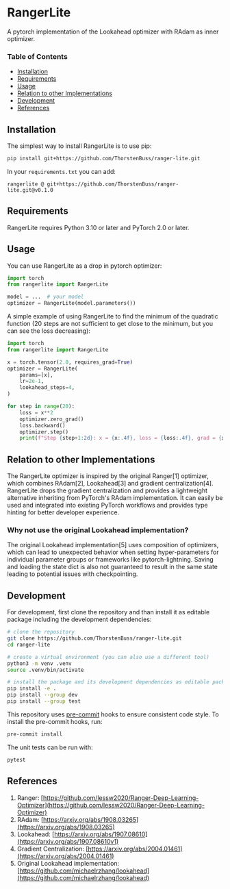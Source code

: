 # RangerLite
A pytorch implementation of the Lookahead optimizer with RAdam as inner optimizer.

### Table of Contents
- [Installation](#installation)
- [Requirements](#requirements)
- [Usage](#usage)
- [Relation to other Implementations](#relation-to-other-implementations)
- [Development](#development)
- [References](#references)


## Installation
The simplest way to install RangerLite is to use pip:
```bash
pip install git+https://github.com/ThorstenBuss/ranger-lite.git
```

In your `requirements.txt` you can add:
```
rangerlite @ git+https://github.com/ThorstenBuss/ranger-lite.git@v0.1.0
```

## Requirements
RangerLite requires Python 3.10 or later and PyTorch 2.0 or later.

## Usage
You can use RangerLite as a drop in pytorch optimizer:
```python
import torch
from rangerlite import RangerLite

model = ...  # your model
optimizer = RangerLite(model.parameters())
```

A simple example of using RangerLite to find the minimum of the quadratic function (20 steps are not sufficient to get close to the minimum, but you can see the loss decreasing):
```python
import torch
from rangerlite import RangerLite

x = torch.tensor(2.0, requires_grad=True)
optimizer = RangerLite(
    params=[x],
    lr=2e-1,
    lookahead_steps=4,
)

for step in range(20):
    loss = x**2
    optimizer.zero_grad()
    loss.backward()
    optimizer.step()
    print(f"Step {step+1:2d}: x = {x:.4f}, loss = {loss:.4f}, grad = {x.grad:.4f}")
```

## Relation to other Implementations
The RangerLite optimizer is inspired by the original Ranger[1] optimizer, which combines RAdam[2], Lookahead[3] and gradient centralization[4]. RangerLite drops the gradient centralization and provides a lightweight alternative inheriting from PyTorch's RAdam implementation. It can easily be used and integrated into existing PyTorch workflows and provides type hinting for better developer experience.

### Why not use the original Lookahead implementation?
The original Lookahead implementation[5] uses composition of optimizers, which can lead to unexpected behavior when setting hyper-parameters for individual parameter groups or frameworks like pytorch-lightning. Saving and loading the state dict is also not guaranteed to result in the same state leading to potential issues with checkpointing.

## Development
For development, first clone the repository and than install it as editable package including the development dependencies:
```bash
# clone the repository
git clone https://github.com/ThorstenBuss/ranger-lite.git
cd ranger-lite

# create a virtual environment (you can also use a different tool)
python3 -m venv .venv
source .venv/bin/activate

# install the package and its development dependencies as editable package
pip install -e .
pip install --group dev
pip install --group test
```

This repository uses [pre-commit](https://pre-commit.com/) hooks to ensure consistent code style. To install the pre-commit hooks, run:
```bash
pre-commit install
```

The unit tests can be run with:
```bash
pytest
```

## References
1. Ranger: [https://github.com/lessw2020/Ranger-Deep-Learning-Optimizer](https://github.com/lessw2020/Ranger-Deep-Learning-Optimizer)
2. RAdam: [https://arxiv.org/abs/1908.03265](https://arxiv.org/abs/1908.03265)
3. Lookahead: [https://arxiv.org/abs/1907.08610](https://arxiv.org/abs/1907.08610v1)
4. Gradient Centralization: [https://arxiv.org/abs/2004.01461](https://arxiv.org/abs/2004.01461)
5. Original Lookahead implementation: [https://github.com/michaelrzhang/lookahead](https://github.com/michaelrzhang/lookahead)
